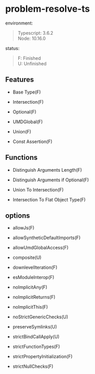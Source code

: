 # problem-resolve-ts

environment:
> Typescript: 3.6.2  
> Node: 10.16.0  

status:
> F: Finished  
> U: Unfinished

## Features

+ Base Type(F)

+ Intersection(F)

+ Optional(F)

+ UMDGlobal(F)

+ Union(F)

+ Const Assertion(F)

## Functions

+ Distinguish Arguments Length(F)

+ Distinguish Arguments if Optional(F)

+ Union To Intersection(F)

+ Intersection To Flat Object Type(F)

## options

+ allowJs(F)

+ allowSyntheticDefaultImports(F)

+ allowUmdGlobalAccess(F)

+ composite(U)

+ downlevelIteration(F)

+ esModuleInterop(F)

+ noImplicitAny(F)

+ noImplicitReturns(F)

+ noImplicitThis(F)

+ noStrictGenericChecks(U)

+ preserveSymlinks(U)

+ strictBindCallApply(U)

+ strictFunctionTypes(F)

+ strictPropertyInitialization(F)

+ strictNullChecks(F)
